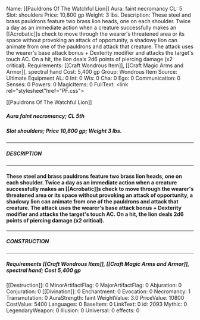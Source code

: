 Name: [[Pauldrons Of The Watchful Lion]]
Aura: faint necromancy
CL: 5
Slot: shoulders
Price: 10,800 gp
Weight: 3 lbs.
Description: These steel and brass pauldrons feature two brass lion heads, one on each shoulder. Twice a day as an immediate action when a creature successfully makes an [[Acrobatic]]s check to move through the wearer's threatened area or its space without provoking an attack of opportunity, a shadowy lion can animate from one of the pauldrons and attack that creature. The attack uses the wearer's base attack bonus + Dexterity modifier and attacks the target's touch AC. On a hit, the lion deals 2d6 points of piercing damage (x2 critical).
Requirements: [[Craft Wondrous Item]], [[Craft Magic Arms and Armor]], spectral hand
Cost: 5,400 gp
Group: Wondrous Item
Source: Ultimate Equipment
AL: 0
Int: 0
Wis: 0
Cha: 0
Ego: 0
Communication: 0
Senses: 0
Powers: 0
MagicItems: 0
FullText: <link rel="stylesheet"href="PF.css"><div class="heading"><p class="alignleft">[[Pauldrons Of The Watchful Lion]]</p><div style="clear: both;"></div></div><div><h5><b>Aura </b>faint necromancy; <b>CL </b>5th</h5><h5><b>Slot </b>shoulders; <b>Price </b>10,800 gp; <b>Weight </b>3 lbs.</h5></div><hr/><div><h5><b>DESCRIPTION</b></h5></div><hr/><div><h4><p>These steel and brass pauldrons feature two brass lion heads, one on each shoulder. Twice a day as an immediate action when a creature successfully makes an [[Acrobatic]]s check to move through the wearer's threatened area or its space without provoking an attack of opportunity, a shadowy lion can animate from one of the pauldrons and attack that creature. The attack uses the wearer's base attack bonus + Dexterity modifier and attacks the target's touch AC. On a hit, the lion deals 2d6 points of piercing damage (x2 critical).</p></h4></div><hr/><div><h5><b>CONSTRUCTION</b></h5></div><hr/><div><h5><b>Requirements </b>[[Craft Wondrous Item]], [[Craft Magic Arms and Armor]], <i>spectral hand</i>; <b>Cost </b>5,400 gp</h5></div>
[[Destruction]]: 0
MinorArtifactFlag: 0
MajorArtifactFlag: 0
Abjuration: 0
Conjuration: 0
[[Divination]]: 0
Enchantment: 0
Evocation: 0
Necromancy: 1
Transmutation: 0
AuraStrength: faint
WeightValue: 3.0
PriceValue: 10800
CostValue: 5400
Languages: 0
BaseItem: 0
LinkText: 0
id: 2093
Mythic: 0
LegendaryWeapon: 0
Illusion: 0
Universal: 0
effects: 0
